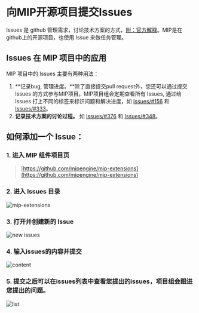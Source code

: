 # 向MIP开源项目提交Issues
Issues 是 github 管理需求，讨论技术方案的方式，[附：官方解释](https://guides.github.com/features/issues/)。MIP是在github上的开源项目，也使用 Issue 来做任务管理。  

## Issues 在 MIP 项目中的应用
MIP 项目中的 Issues 主要有两种用法：
1. **记录bug, 管理进度。**除了直接提交pull request外，您还可以通过提交 Issues 的方式参与MIP项目。MIP项目组会定期查看所有 Issues, 通过给 Issues 打上不同的标签来标识问题和解决进度，如 [Issues/#156](https://github.com/mipengine/mip-extensions/issues/156) 和 [Issues/#333](https://github.com/mipengine/mip-extensions/issues/333)。
2. **记录技术方案的讨论过程。** 如 [Issues/#376](https://github.com/mipengine/mip-extensions/issues/376) 和 [Issues/#348](https://github.com/mipengine/mip-extensions/issues/348)。

## 如何添加一个 Issue：

### 1. 进入 MIP 组件项目页  
> [https://github.com/mipengine/mip-extensions](https://github.com/mipengine/mip-extensions)

### 2. 进入 Issues 目录  

![mip-extensions](../img/16_1.jpg)   

### 3. 打开并创建新的 Issue

![new issues](../img/16_2.jpg)  

### 4. 输入issues的内容并提交

![content](../img/16_3.jpg)   

### 5. 提交之后可以在issues列表中查看您提出的issues，项目组会跟进您提出的问题。   

![list](../img/16_4.jpg)  
